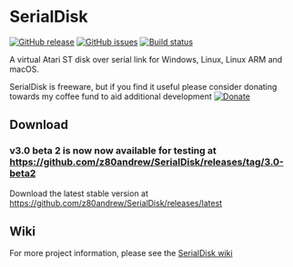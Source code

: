 # SerialDisk
[![GitHub release](https://img.shields.io/github/release/z80andrew/Serialdisk.svg)](https://github.com/z80andrew/SerialDisk/releases/latest) [![GitHub issues](https://img.shields.io/github/issues/z80andrew/SerialDisk.svg)](https://github.com/z80andrew/SerialDisk/issues) [![Build status](https://ci.appveyor.com/api/projects/status/mxn16ih2tgd8ejam?svg=true)](https://ci.appveyor.com/project/z80andrew/serialdisk) 

A virtual Atari ST disk over serial link for Windows, Linux, Linux ARM and macOS.

SerialDisk is freeware, but if you find it useful please consider donating towards my coffee fund to aid additional development [![Donate](https://img.shields.io/badge/Donate-PayPal-green.svg)](https://www.paypal.me/z80andrew)

## Download 

### v3.0 beta 2 is now now available for testing at https://github.com/z80andrew/SerialDisk/releases/tag/3.0-beta2 

Download the latest stable version at https://github.com/z80andrew/SerialDisk/releases/latest 

## Wiki
For more project information, please see the [SerialDisk wiki](https://github.com/z80andrew/SerialDisk/wiki)  

